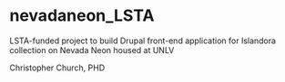 # nevadaneon_LSTA

LSTA-funded project to build Drupal front-end application for Islandora collection on Nevada Neon housed at UNLV

Christopher Church, PHD
